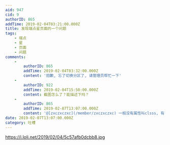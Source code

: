 ```yaml
---
aid: 947
cid: 9
authorID: 865
addTime: 2019-02-04T03:21:00.000Z
title: 发现端点星页面的一个问题
tags:
    - 端点
    - 星
    - 页面
    - 问题
comments:
    -
        authorID: 865
        addTime: 2019-02-04T03:32:00.000Z
        content: '抱歉, 忘了切换分区了, 请管理员帮忙一下'
    -
        authorID: 922
        addTime: 2019-02-04T15:50:00.000Z
        content: 截图怎么了？能描述下吗？
    -
        authorID: 865
        addTime: 2019-02-07T13:07:00.000Z
        content: '@[zxczxczxc](/member/zxczxczxc) 一般没有属性叫clsss, 有很大的概率是class打错了'
date: 2019-02-07T13:07:00.000Z
category: 吐槽
---
```


https://i.loli.net/2019/02/04/5c57afb0dcbb8.jpg
